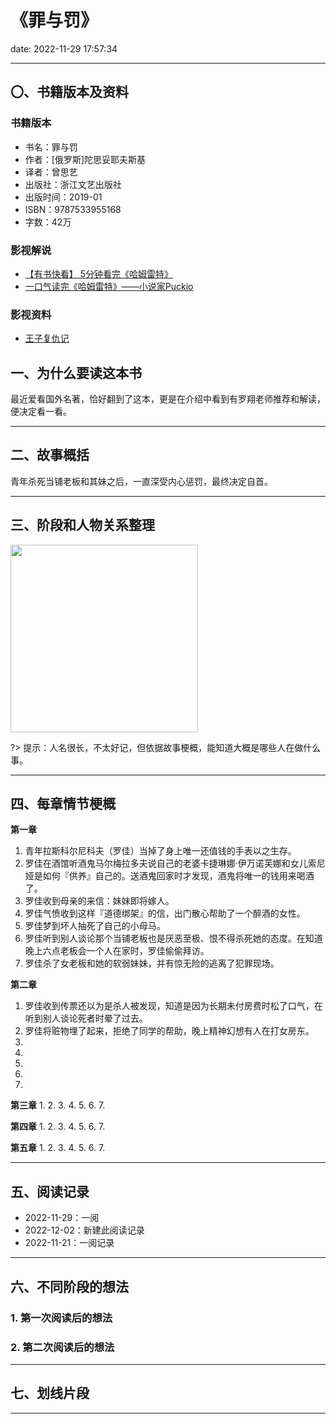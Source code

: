 # 《罪与罚》
date: 2022-11-29 17:57:34

---


## 〇、书籍版本及资料

### 书籍版本

- 书名：罪与罚
- 作者：[俄罗斯]陀思妥耶夫斯基
- 译者：曾思艺
- 出版社：浙江文艺出版社
- 出版时间：2019-01
- ISBN：9787533955168
- 字数：42万


### 影视解说

- [【有书快看】 5分钟看完《哈姆雷特》](https://www.bilibili.com/video/BV1uW41187ZU)
- [一口气读完《哈姆雷特》——小说家Puckio](https://www.bilibili.com/video/BV1Zf4y1N7wt)

### 影视资料

- [王子复仇记](https://b23.tv/ep406151)


## 一、为什么要读这本书

最近爱看国外名著，恰好翻到了这本，更是在介绍中看到有罗翔老师推荐和解读，便决定看一看。

---

## 二、故事概括

青年杀死当铺老板和其妹之后，一直深受内心惩罚，最终决定自首。

---

## 三、阶段和人物关系整理

<img src="https://s1.ax1x.com/2022/11/12/zP4eW8.png" height="300px"/>

?> 提示：人名很长，不太好记，但依据故事梗概，能知道大概是哪些人在做什么事。


---

## 四、每章情节梗概

**第一章**
1. 青年拉斯科尔尼科夫（罗佳）当掉了身上唯一还值钱的手表以之生存。
2. 罗佳在酒馆听酒鬼马尔梅拉多夫说自己的老婆卡捷琳娜·伊万诺芙娜和女儿索尼娅是如何『供养』自己的。送酒鬼回家时才发现，酒鬼将唯一的钱用来喝酒了。
3. 罗佳收到母亲的来信：妹妹即将嫁人。
4. 罗佳气愤收到这样『道德绑架』的信，出门散心帮助了一个醉酒的女性。
5. 罗佳梦到坏人抽死了自己的小母马。
6. 罗佳听到别人谈论那个当铺老板也是厌恶至极、恨不得杀死她的态度。在知道晚上六点老板会一个人在家时，罗佳偷偷拜访。
7. 罗佳杀了女老板和她的软弱妹妹，并有惊无险的逃离了犯罪现场。

**第二章**
1. 罗佳收到传票还以为是杀人被发现，知道是因为长期未付房费时松了口气，在听到别人谈论死者时晕了过去。
2. 罗佳将赃物埋了起来，拒绝了同学的帮助，晚上精神幻想有人在打女房东。
3. 
4. 
5. 
6. 
7. 

**第三章**
1. 
2. 
3. 
4. 
5. 
6. 
7. 

**第四章**
1. 
2. 
3. 
4. 
5. 
6. 
7. 

**第五章**
1. 
2. 
3. 
4. 
5. 
6. 
7. 

---

## 五、阅读记录

- 2022-11-29：一阅
- 2022-12-02：新建此阅读记录
- 2022-11-21：一阅记录

---


## 六、不同阶段的想法

### 1. 第一次阅读后的想法



### 2. 第二次阅读后的想法


---

## 七、划线片段



---
